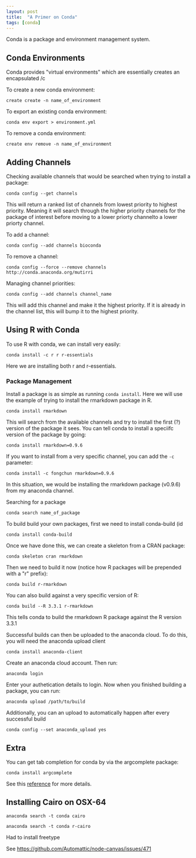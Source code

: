 ```yaml
---
layout: post
title:  "A Primer on Conda"
tags: [conda]
---
```


Conda is a package and environment management system. 

## Conda Environments

Conda provides "virtual environments" which are essentially creates an encapsulated /c

To create a new conda environment:

~~~
create create -n name_of_environment
~~~

To export an existing conda environment:

~~~
conda env export > environment.yml
~~~

To remove a conda environment:

~~~
create env remove -n name_of_environment
~~~

## Adding Channels

Checking available channels that would be searched when trying to install a package:

~~~
conda config --get channels
~~~

This will return a ranked list of channels from lowest priority to highest priority. Meaning it will search through the higher priority channels for the package of interest before moving to a lower priorty channelto a lower priorty channel.

To add a channel:

~~~
conda config --add channels bioconda
~~~

To remove a channel:

~~~
conda config --force --remove channels http://conda.anaconda.org/mutirri
~~~

Managing channel priorities:

~~~
conda config --add channels channel_name
~~~

This will add this channel and make it the highest priority. If it is already in the channel list, this will bump it to the highest priority.

## Using R with Conda

To use R with conda, we can install very easily:

~~~
conda install -c r r r-essentials
~~~

Here we are installing both r and r-essentials.

### Package Management

Install a package is as simple as running `conda install`. Here we will use the example of trying to install the rmarkdown package in R.

~~~
conda install rmarkdown
~~~

This will search from the available channels and try to install the first (?) version of the package it sees. You can tell conda to install a speciifc version of the package by going:

~~~
conda install rmarkdown=0.9.6
~~~

If you want to install from a very specific channel, you can add the `-c` parameter:

~~~
conda install -c fongchun rmarkdown=0.9.6
~~~

In this situation, we would be installing the rmarkdown package (v0.9.6) from my anaconda channel.

Searching for a package

~~~
conda search name_of_package
~~~

To build build your own packages, first we need to install conda-build (id

~~~
conda install conda-build
~~~

Once we have done this, we can create a skeleton from a CRAN package:

~~~
conda skeleton cran rmarkdown
~~~

Then we need to build it now (notice how R packages will be prepended with a "r" prefix):

~~~
conda build r-rmarkdown
~~~

You can also build against a very specific version of R:

~~~
conda build --R 3.3.1 r-rmarkdown
~~~

This tells conda to build the rmarkdown R package against the R version 3.3.1

Successful builds can then be uploaded to the anaconda cloud. To do this, you will need the anaconda upload client

~~~
conda install anaconda-client
~~~

Create an anaconda cloud account. Then run:

~~~
anaconda login
~~~

Enter your authetication details to login. Now when you finished building a package, you can run:

~~~
anaconda upload /path/to/build
~~~

Additionally, you can an upload to automatically happen after every successful build

~~~
conda config --set anaconda_upload yes
~~~

## Extra

You can get tab completion for conda by via the argcomplete package:

~~~
conda install argcomplete
~~~

See this [reference](http://conda.pydata.org/docs/install/tab-completion.html) for more details.

## Installing Cairo on OSX-64

~~~
anaconda search -t conda cairo
~~~

~~~
anaconda search -t conda r-cairo
~~~

Had to install freetype

See https://github.com/Automattic/node-canvas/issues/471
